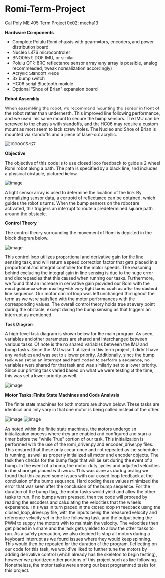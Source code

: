 # Romi-Term-Project
Cal Poly ME 405 Term Project 0x02: mecha13

**Hardware Components**

- Complete Polulu Romi chassis with gearmotors, encoders, and power distribution board
- Nucleo L476 microcontroller
- BNO055 9 DOF IMU, or similar
- Polulu QTR-8RC reflectance sensor array (any array is possible, analog recommended, tweak normalization accordingly)
- Acryllic Standoff Piece
- 3x bump switch
- HC06 serial Bluetooth module
- Optional "Shoe of Brian" expansion board

**Robot Assembly**

When assembling the robot, we recommend mounting the sensor in front of the robot rather than underneath. This improved line following performance, and we used this same mount to secure the bump sensors. The IMU can be screwed to the chassis with standoffs, and the HC06 may require a custom mount as most seem to lack screw holes. The Nucleo and Shoe of Brian is mounted via standoffs and a piece of laser-cut acryllic.

![1000005427](https://github.com/user-attachments/assets/c0a46626-76c4-4cff-a0f8-5776d340aaf9)

**Objective**

The objective of this code is to use closed loop feedback to guide a 2 wheel Romi robot along a path. The path is specified by a black line, and includes a physical obstacle, pictured below.

![image](https://github.com/user-attachments/assets/8bac884b-ceda-4239-b596-dd8a13399230)

A light sensor array is used to determine the location of the line. By normalizing sensor data, a centroid of reflectance can be obtained, which guides the robot's turns. When the bump sensors on the robot are activated, this triggers an interrupt to route a predetermined square path around the obstacle. 

**Control Theory**

The control theory surrounding the movement of Romi is depicted in the block diagram below.

![image](https://github.com/user-attachments/assets/9319c3a9-f0e9-4254-ac34-a84a8b26d6f2)

This control loop utilizes proportional and derivative gain for the line sensing task, and will return a speed correction factor that gets placed in a proportional and integral controller for the motor speeds. The reasoning behind excluding the integral gain in line sensing is due to the huge error and discrepancies that this caused when running our tasks. Furthermore, we found that an increase in derivative gain provided our Romi with the most guidance when dealing with very tight turns such as after the dashed line sequence. Our motor control loop was left unchanged throughout the term as we were satisfied with the motor performances with the corresponding values. The overall control theory holds true at every point during the obstacle, except during the bump sensing as that triggers an interrupt as mentioned.

**Task Diagram**

A high-level task diagram is shown below for the main program. As seen, variables and other parameters are shared and interchanged between various tasks. Of note is the no shared variables between the IMU and bump tasks. Since the IMU wasn't utilized in this term project, it didn't have any variables and was set to a lower priority. Additionally, since the bump task was set as an interrupt and hard coded to perform a sequence, no variables were shared for that task and was similarly set to a lower priority. Since our printing task varied based on what we were testing at the time, this was set a lower priority as well.

![image](https://github.com/user-attachments/assets/5135da5d-a0ef-4bba-b5a0-20502286f337)

**Motor Tasks: Finite State Machines and Code Analysis**

The finite state machines for both motors are shown below. These tasks are identical and only vary in that one motor is being called instead of the other.

![image](https://github.com/user-attachments/assets/4ac81147-3ec5-4f15-a0a8-2cd67a45c08f)
![image](https://github.com/user-attachments/assets/06e0cdf2-2bf6-4d17-b813-f637ef2d78de)

As noted within the finite state machines, the motors undergo an initialization process where they are enabled and configured and start a timer before the "while True" portion of our task. This initialization is performed with the use of the romi_driver.py and encoder_driver.py files. This ensured that these only occur once and not repeated as the scheduler is running, as well as properly initialized all motor and encoder objects. The task then checks for the bump flags that will be set during the event of a bump. In the event of a bump, the motor duty cycles and adjusted velocities in the share get placed with zeros. This was done as during testing we found that this caused some issues with our closed loop feedback at the conclusion of the bump sequence. Hard coding these values minimized the error that was seen after the conclusion of the bump sequence. For the duration of the bump flag, the motor tasks would yield and allow the other tasks to run. If no bumps were pressed, then the code will proceed by reading the encoders and calculating the velocities that the wheels experience. This was in turn placed in the closed loop PI feedback using the closed_loop_driver.py file, with the inputs being the measured velocity and reference velocity set in the line following task, and the output being the PWM to supply the motors with to maintain the velocity. The velocities then get placed in a share and the task gets yielded to allow the other tasks to run. As a safety precaution, we also decided to stop all motors during a keyboard interrupt as we found issues where they would keep spinning. This would then be repeated for the duration of the program. Reflecting on our code for this task, we would've liked to further tune the motors by adding derivative control (which already has the skeleton to begin testing), however we prioritized other portions of this project such as line following. Nonetheless, the motor tasks were among our best programmed tasks for this project.

